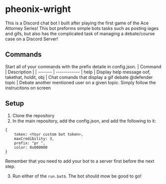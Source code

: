 # pheonix-wright
This is a Discord chat bot I built after playing the first game of the Ace Attorney Series! This bot preforms simple bots tasks such as posting iages and gifs, but also has the complicated task of managing a debate/course case on a Discord Server!

## Commands
Start all of your commands with the prefix detaile in config.json.
| Command | Description |
| ------- | ------------ |
help      | Display help message
oof, takethat, holdit, obj | Chat comands that display a gif
debate @defender topic | Debate another mentioned user on a given topic. Simply follow the instrucitons on screen

## Setup
1. Clone the repository
2. In the main repository, add the config.json, and add the following to it:
```
{
    token: <Your custom bot token>,
    maxCredibility: 3,
    prefix: "pr ",
    color: 0x000000
}
```
Remember that you need to add your bot to a server first before the next step.

3. Run either of the ```run.bat```s. The bot should mow be good to go!
